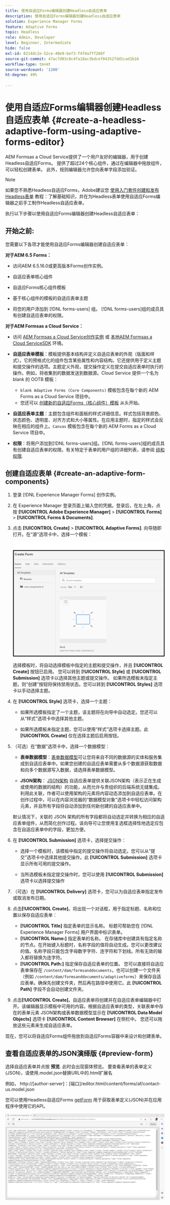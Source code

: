 ```yaml
---
title: 使用自适应Forms编辑器创建Headless自适应表单
description: 使用自适应Forms编辑器创建Headless自适应表单
solution: Experience Manager Forms
feature: Adaptive Forms
topic: Headless
role: Admin, Developer
level: Beginner, Intermediate
hide: false
exl-id: 0214dc2e-52ce-40e9-bef3-f4f4a7ff266f
source-git-commit: 47ac7d03c8c4fa18ac3bdcef04352fdd1cad1b16
workflow-type: tm+mt
source-wordcount: '1200'
ht-degree: 49%

---
```


# 使用自适应Forms编辑器创建Headless自适应表单 {#create-a-headless-adaptive-form-using-adaptive-forms-editor}

AEM Formsas a Cloud Service提供了一个用户友好的编辑器，用于创建Headless自适应Forms。 提供了超过24个核心组件，通过在编辑器中拖放组件，可以轻松创建表单。 此外，规则编辑器允许您向表单字段添加验证。

>[!NOTE]
>
> 
>如果您不熟悉Headless自适应Forms，Adobe建议您 [使用入门套件创建和发布Headless表单](create-and-publish-a-headless-form.md) 教程：了解基础知识，并在为Headless表单使用自适应Forms编辑器之前手工制作Headless自适应表单。

执行以下步骤以使用自适应Forms编辑器创建Headless自适应表单：

## 开始之前:

您需要以下各项才能使用自适应Forms编辑器创建自适应表单：

**对于AEM 6.5 Forms：**

* 访问AEM 6.5.16.0或更高版本Forms创作实例。

* 自适应表单核心组件

* 自适应Forms核心组件模板

* 基于核心组件的模板的自适应表单主题

* 将您的用户添加到 [!DNL forms-users] 组。 [!DNL forms-users]组的成员具有创建自适应表单的权限。


**对于AEM Formsas a Cloud Service：**

* 访问 [AEM Formsas a Cloud Service创作实例](https://experienceleague.adobe.com/docs/experience-manager-cloud-service/content/forms/setup-configure-migrate/setup-forms-cloud-service.html?lang=en) 或 [本地AEM Formsas a Cloud ServiceSDK](https://experienceleague.adobe.com/docs/experience-manager-cloud-service/content/forms/setup-configure-migrate/setup-local-development-environment.html?lang=en) 环境。

* **自适应表单模板**：模板提供基本结构并定义自适应表单的外观（版面和样式）。它的预格式化的组件包含某些属性和内容结构。它还提供用于定义主题和提交操作的选项。主题定义外观，提交操作定义在提交自适应表单时执行的操作。例如，将收集到的数据发送到数据源。Cloud Service 提供一个名为 blank 的 OOTB 模板：

   * `blank Adaptive Forms (Core Components)` 模板包含在每个新的 AEM Forms as a Cloud Service 项目中。
   * 您还可以 [创建新的自适应Forms（核心组件）模板](https://experienceleague.adobe.com/docs/experience-manager-cloud-service/content/forms/adaptive-forms-authoring/authoring-adaptive-forms-foundation-components/create-an-adaptive-form-on-forms-cs/template-editor.html) 从头开始。

* **自适应表单主题**：主题包含组件和面板的样式详细信息。样式包括背景颜色、状态颜色、透明度、对齐方式和大小等属性。在应用主题时，指定的样式会反映在相应的组件上。`Canvas` 模板包含在每个新的 AEM Forms as a Cloud Service 项目中。

* **权限**：将用户添加到[!DNL forms-users]组。[!DNL forms-users]组的成员具有创建自适应表单的权限。有关特定于表单的用户组的详细列表，请参阅 [组和权限](https://experienceleague.adobe.com/docs/experience-manager-cloud-service/content/forms/setup-configure-migrate/forms-groups-privileges-tasks.html).


## 创建自适应表单  {#create-an-adaptive-form-components}

1. 登录 [!DNL Experience Manager Forms] 创作实例。

1. 在 Experience Manager 登录页面上输入您的凭据。登录后，在左上角，点按 **[!UICONTROL Adobe Experience Manager]** > **[!UICONTROL Forms]** > **[!UICONTROL Forms & Documents]**.

1. 点击 **[!UICONTROL Create]**  > **[!UICONTROL Adaptive Forms]**. 向导随即打开。在“源”选项卡中，选择一个模板：

   ![模板](/help/assets/core-components-template.png)

   选择模板时，将自动选择模板中指定的主题和提交操作，并且 **[!UICONTROL Create]** 按钮已启用。 您可以转到 **[!UICONTROL Style]** 或 **[!UICONTROL Submission]** 选项卡以选择其他主题或提交操作。 如果所选模板未指定主题，则“创建”按钮将保持禁用状态。您可以转到 **[!UICONTROL Styles]** 选项卡以手动选择主题。

1. 在 **[!UICONTROL Style]** 选项卡，选择一个主题：

   * 如果所选模板指定了一个主题，该主题将在向导中自动选定。您还可以从“样式”选项卡中选择其他主题。

   * 如果所选模板未指定主题，您可以使用“样式”选项卡选择主题。此 **[!UICONTROL Create]** 仅在选择主题后启用按钮。

1. （可选）在“数据”选项卡中，选择一个数据模型：

   * **表单数据模型**：[表单数据模型](https://experienceleague.adobe.com/docs/experience-manager-cloud-service/content/forms/integrate/use-form-data-model/data-integration.html)可让您将来自不同的数据源的实体和服务集成到自适应表单中。如果您创建的自适应表单需要从多个数据源获取数据和向多个数据源写入数据，请选择表单数据模型。

   * **JSON架构**： [JSON架构](https://experienceleague.adobe.com/docs/experience-manager-cloud-service/content/forms/adaptive-forms-authoring/authoring-adaptive-forms-foundation-components/create-an-adaptive-form-on-forms-cs/adaptive-form-json-schema-form-model.html?lang=en) 自适应表单提供关联JSON架构（表示正在生成或使用的数据的结构）的功能，从而允许与贵组织的后端系统无缝集成。 利用此关联，作者可以使用架构的元素将内容动态添加到自适应表单。在创作过程中，可以在内容浏览器的“数据模型对象”选项卡中轻松访问架构元素，并且所有字段将自动添加到任何新创建的自适应表单中。

   默认情况下，关联的 JSON 架构的所有字段都将自动选定并转换为相应的自适应表单组件，从而简化创作过程。该向导可让您使用复选框选择性地选定应包含在自适应表单中的字段，更加方便。

1. 在 **[!UICONTROL Submission]** 选项卡，选择提交操作：

   * 选择一个模板时，该模板中指定的提交操作将自动选定。您可以从“提交”选项卡中选择其他提交操作。此 **[!UICONTROL  Submission]** 选项卡显示所有可用的提交操作。

   * 当所选模板未指定提交操作时，您可以使用 **[!UICONTROL Submission]** 选项卡以选择提交操作

1. （可选）在 **[!UICONTROL Delivery]** 选项卡，您可以为自适应表单指定发布或取消发布日期。

1. 点击&#x200B;**[!UICONTROL Create]**。将出现一个对话框，用于指定标题、名称和位置以保存自适应表单：

   * **[!UICONTROL Title]** 指定表单的显示名称。 标题可帮助您在 [!DNL Experience Manager Forms] 用户界面中标识表单。
   * **[!UICONTROL Name:]** 指定表单的名称。 在存储库中创建具有指定名称的节点。在开始键入标题时，名称字段的值将自动生成。您可以更改建议的值。名称字段只能包含字母数字字符、连字符和下划线。所有无效的输入都将替换为连字符。
   * **[!UICONTROL Path:]** 指定保存自适应表单的位置。 您可以直接将自适应表单保存在 `/content/dam/formsanddocuments`，也可以创建一个文件夹（例如 `/content/dam/formsanddocuments/adaptiveforms`）来保存自适应表单。确保先创建文件夹，然后再在路径中使用它。此 **[!UICONTROL Path]** 字段不会自动创建文件夹。

1. 点击&#x200B;**[!UICONTROL Create]**。自适应表单将创建并在自适应表单编辑器中打开。该编辑器显示模板中可用的内容。根据自适应表单的类型，关联表单中存在的表单元素 <!--XFA form template, XML schema or --> JSON架构或表单数据模型显示在 **[!UICONTROL Data Model Objects]** 选项卡 **[!UICONTROL Content Browser]** 在侧栏中。 您还可以拖放这些元素来生成自适应表单。

现在，您可以将自适应Forms组件拖放到自适应Forms容器中来设计和创建表单。


## 查看自适应表单的JSON演绎版 {#preview-form}

选择自适应表单并点按 **预览**. 此时会出现窗体预览。 要查看表单的表单定义(JSON)，请使用.model.json替换URL中的.html扩展名

例如， http://[author-server]：[端口]/editor.html/content/forms/af/contact-us.model.json

您可以使用Headless自适应Forms [getForm](https://opensource.adobe.com/aem-forms-af-runtime/api/#tag/Get-Form-Definition) 用于获取表单定义(JSON)并在应用程序中使用它的API。

![查看表单定义(JSOI)](assets/json-definantion.png)

